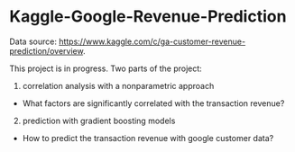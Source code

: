 # Kaggle-Google-Revenue-Prediction

Data source: https://www.kaggle.com/c/ga-customer-revenue-prediction/overview.

This project is in progress. 
Two parts of the project:
1. correlation analysis with a nonparametric approach
- What factors are significantly correlated with the transaction revenue?
2. prediction with gradient boosting models
- How to predict the transaction revenue with google customer data? 
